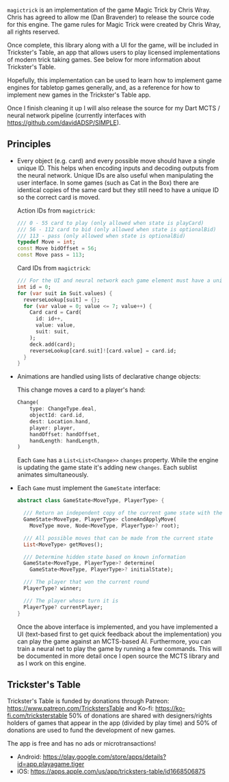 `magictrick` is an implementation of the game Magic Trick by Chris Wray. Chris has agreed to allow me (Dan Bravender) to release the source code for this engine. The game rules for Magic Trick were created by Chris Wray, all rights reserved.

Once complete, this library along with a UI for the game, will be included in Trickster's Table, an app that allows users to play licensed implementations of modern trick taking games. See below for more information about Trickster's Table.

Hopefully, this implementation can be used to learn how to implement game engines for tabletop games generally, and, as a reference for how to implement new games in the Trickster's Table app.

Once I finish cleaning it up I will also release the source for my Dart MCTS / neural network pipeline (currently interfaces with https://github.com/davidADSP/SIMPLE).

## Principles

* Every object (e.g. card) and every possible move should have a single unique ID. This helps when encoding inputs and decoding outputs from the neural network. Unique IDs are also useful when manipulating the user interface. In some games (such as Cat in the Box) there are identical copies of the same card but they still need to have a unique ID so the correct card is moved.
    
    Action IDs from `magictrick`:
    ```dart
    /// 0 - 55 card to play (only allowed when state is playCard)
    /// 56 - 112 card to bid (only allowed when state is optionalBid)
    /// 113 - pass (only allowed when state is optionalBid)
    typedef Move = int;
    const Move bidOffset = 56;
    const Move pass = 113;
    ```
    Card IDs from `magictrick`:
    ```dart
    /// For the UI and neural network each game element must have a unique ID
    int id = 0;
    for (var suit in Suit.values) {
      reverseLookup[suit] = {};
      for (var value = 0; value <= 7; value++) {
        Card card = Card(
          id: id++,
          value: value,
          suit: suit,
        );
        deck.add(card);
        reverseLookup[card.suit]![card.value] = card.id;
      }
    }
    ```

* Animations are handled using lists of declarative change objects:

    This change moves a card to a player's hand:

    ```dart
    Change(
        type: ChangeType.deal,
        objectId: card.id,
        dest: Location.hand,
        player: player,
        handOffset: handOffset,
        handLength: handLength,
    )
    ```

    Each `Game` has a `List<List<Change>>` `changes` property. While the engine is updating the game state it's adding new `changes`. Each sublist animates simultaneously.
* Each `Game` must implement the `GameState` interface:

    ```dart
    abstract class GameState<MoveType, PlayerType> {

      /// Return an independent copy of the current game state with the selected move applied
      GameState<MoveType, PlayerType> cloneAndApplyMove(
        MoveType move, Node<MoveType, PlayerType>? root);

      /// All possible moves that can be made from the current state
      List<MoveType> getMoves();

      /// Determine hidden state based on known information
      GameState<MoveType, PlayerType>? determine(
        GameState<MoveType, PlayerType>? initialState);

      /// The player that won the current round
      PlayerType? winner;

      /// The player whose turn it is
      PlayerType? currentPlayer;
    }

    ```
    Once the above interface is implemented, and you have implemented a UI (text-based first to get quick feedback about the implementation) you can play the game against an MCTS-based AI. Furthermore, you can train a neural net to play the game by running a few commands. This will be documented in more detail once I open source the MCTS library and as I work on this engine.

## Trickster's Table

Trickster's Table is funded by donations through Patreon: https://www.patreon.com/TrickstersTable and Ko-fi: https://ko-fi.com/tricksterstable 50% of donations are shared with designers/rights holders of games that appear in the app (divided by play time) and 50% of donations are used to fund the development of new games.

The app is free and has no ads or microtransactions!

* Android: https://play.google.com/store/apps/details?id=app.playagame.tiger
* iOS: https://apps.apple.com/us/app/tricksters-table/id1668506875
